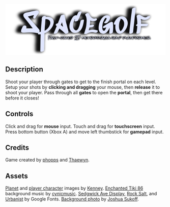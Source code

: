![Spacegolf Logo Subtitled](assets/spacegolf_logo_subtitled.png)

<!-- # Spacegolf -->
<!-- *Fast-paced 2D metroidvania golf platformer.* -->

## Description

Shoot your player through gates to get to the finish portal on each level.
Setup your shots by **clicking and dragging** your mouse, then **release** it to shoot your player.
Pass through all **gates** to open the **portal**, then get there before it closes!

## Controls

Click and drag for **mouse** input.
Touch and drag for **touchscreen** input.
Press bottom button (Xbox A) and move left thumbstick for **gamepad** input.

## Credits

Game created by [phopps](https://github.com/phopps) and [Thaewyn](https://github.com/Thaewyn).

## Assets

[Planet](https://www.kenney.nl/assets/planets) and [player character](https://www.kenney.nl/assets/physics-assets) images by [Kenney](https://www.kenney.nl/assets).
[Enchanted Tiki 86](https://opengameart.org/content/enchanted-tiki-86) background music by [cynicmusic](https://opengameart.org/users/cynicmusic).
[Sedgwick Ave Display](https://fonts.google.com/specimen/Sedgwick+Ave+Display?preview.text=Spacegolf&preview.text_type=custom), [Rock Salt](https://fonts.google.com/specimen/Rock+Salt), and [Urbanist](https://fonts.google.com/specimen/Urbanist) by Google Fonts.
[Background photo](https://unsplash.com/photos/57G2uAtnsRw) by [Joshua Sukoff](https://unsplash.com/@joshuas).
